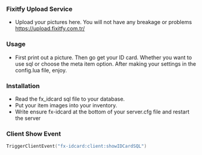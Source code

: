### Fixitfy Upload Service

- Upload your pictures here. You will not have any breakage or problems
https://upload.fixitfy.com.tr/

### Usage

- First print out a picture. Then go get your ID card. Whether you want to use sql or choose the meta item option. After making your settings in the config.lua file, enjoy.

### Installation

- Read the fx_idcard sql file to your database.
- Put your item images into your inventory.
- Write ensure fx-idcard at the bottom of your server.cfg file and restart the server

### Client Show Event
```lua
TriggerClientEvent("fx-idcard:client:showIDCardSQL")
```

